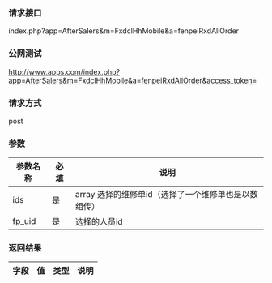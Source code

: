 ### **请求接口**
index.php?app=AfterSalers&m=FxdclHhMobile&a=fenpeiRxdAllOrder



### **公网测试**
http://www.apps.com/index.php?app=AfterSalers&m=FxdclHhMobile&a=fenpeiRxdAllOrder&access_token=

### **请求方式**
post


### **参数**
| 参数名称  |必填|     说明      |
|------|-----|------|
| ids| 是 |array 选择的维修单id（选择了一个维修单也是以数组传）|
| fp_uid| 是 |选择的人员id|

### **返回结果**
|字段        |值          |类型    |说明        |
| ---------  |--------    |-------- |--------  |